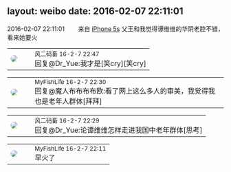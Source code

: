 layout: weibo
date: 2016-02-07 22:11:01
---
<meta name="referrer" content="no-referrer" />

2016-02-07 22:11:01  &nbsp;&nbsp;&nbsp;&nbsp;&nbsp;&nbsp; 来自 <a href="sinaweibo://customweibosource" rel="nofollow">iPhone 5s</a>
父王和我觉得谭维维的华阴老腔不错，看来她要火 ​​​

<table style="width: 100%;">
  <tr>
    <td style="width: 40px;"><img style="border-radius:50%" src="https://tva3.sinaimg.cn/crop.0.0.639.639.50/6d2a6003jw8f3idy69w2gj20hs0hrt9g.jpg?KID=imgbed,tva&Expires=1624465109&ssig=smwhfmxMN8"></td>
    <td colspan="2"><small>风二码畜 16-2-7 22:47</small><br/>回复@Dr_Yue:我才是[笑cry][笑cry]</td>
  </tr>
</table>

<table style="width: 100%;">
  <tr>
    <td style="width: 40px;"><img style="border-radius:50%" src="https://tvax3.sinaimg.cn/crop.0.0.1044.1044.50/6a0e3c6bly8grgvrbg3ejj20t00t0abr.jpg?KID=imgbed,tva&Expires=1624465109&ssig=ytxh1NZ%2F5T"></td>
    <td colspan="2"><small>MyFishLife 16-2-7 22:30</small><br/>回复@魔人布布布布欧:看了网上这么多人的审美，我觉得我也是老年人群体[拜拜]</td>
  </tr>
</table>

<table style="width: 100%;">
  <tr>
    <td style="width: 40px;"><img style="border-radius:50%" src="https://tva3.sinaimg.cn/crop.0.0.639.639.50/6d2a6003jw8f3idy69w2gj20hs0hrt9g.jpg?KID=imgbed,tva&Expires=1624465109&ssig=smwhfmxMN8"></td>
    <td colspan="2"><small>风二码畜 16-2-7 22:29</small><br/>回复@Dr_Yue:论谭维维怎样走进我国中老年群体[思考]</td>
  </tr>
</table>

<table style="width: 100%;">
  <tr>
    <td style="width: 40px;"><img style="border-radius:50%" src="https://tvax3.sinaimg.cn/crop.0.0.1044.1044.50/6a0e3c6bly8grgvrbg3ejj20t00t0abr.jpg?KID=imgbed,tva&Expires=1624465109&ssig=ytxh1NZ%2F5T"></td>
    <td colspan="2"><small>MyFishLife 16-2-7 22:11</small><br/>早火了</td>
  </tr>
</table>
